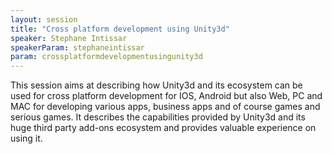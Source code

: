 ```yaml
---
layout: session
title: "Cross platform development using Unity3d"
speaker: Stephane Intissar
speakerParam: stephaneintissar
param: crossplatformdevelopmentusingunity3d
---
```


This session aims at describing how Unity3d and its ecosystem can be used for cross platform development for IOS,
Android but also Web, PC and MAC for developing various apps, business apps and of course games and serious games.
It describes the capabilities provided by Unity3d and its huge third party add-ons ecosystem and provides valuable experience on using it.
